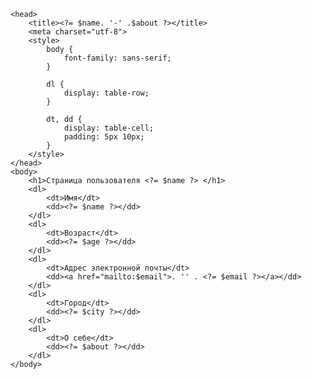 <?php

$header = 'Страница пользователя ';
$name = 'Константин';
$age = '31';
$email = 'kanstantsin.litvin@gmail.com';
$city = 'Брест';
$about = 'продавец-консультант';
?>
    <head>
        <title><?= $name. '-' .$about ?></title>
        <meta charset="utf-8">
        <style>
            body {
                font-family: sans-serif;  
            }
            
            dl {
                display: table-row;
            }
            
            dt, dd {
                display: table-cell;
                padding: 5px 10px;
            }
        </style>
    </head>
    <body>
        <h1>Страница пользователя <?= $name ?> </h1>
        <dl>
            <dt>Имя</dt>
            <dd><?= $name ?></dd>
        </dl>
        <dl>
            <dt>Возраст</dt>
            <dd><?= $age ?></dd>
        </dl>
        <dl>
            <dt>Адрес электронной почты</dt>
            <dd><a href="mailto:$email">. '' . <?= $email ?></a></dd>
        </dl>
        <dl>
            <dt>Город</dt>
            <dd><?= $city ?></dd>
        </dl>
        <dl>
            <dt>О себе</dt>
            <dd><?= $about ?></dd>
        </dl>
    </body>
